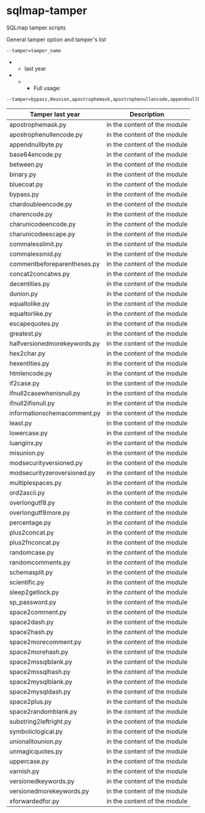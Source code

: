 # sqlmap-tamper
SQLmap tamper scripts 


General tamper option and tamper's list
```
--tamper=tamper_name
```
- - last year
- - - Full usage:

```bash
--tamper=bypass,0eunion,apostrophemask,apostrophenullencode,appendnullbyte,base64encode,between,binary,bluecoat,chardoubleencode,charencode,charunicodeencode,charunicodeescape,commalesslimit,commalessmid,commentbeforeparentheses,concat2concatws,decentities,dunion,equaltolike,equaltorlike,escapequotes,greatest,halfversionedmorekeywords,hex2char,hexentities,htmlencode,if2case,ifnull2casewhenisnull,ifnull2ifisnull,informationschemacomment,least,lowercase,luanginx,misunion,modsecurityversioned,modsecurityzeroversioned,multiplespaces,ord2ascii,overlongutf8,overlongutf8more,percentage,plus2concat,plus2fnconcat,randomcase,randomcomments,schemasplit,scientific,sleep2getlock,sp_password,space2comment,space2dash,space2hash,space2morecomment,space2morehash,space2mssqlblank,space2mssqlhash,space2mysqlblank,space2mysqldash,space2plus,space2randomblank,substring2leftright,symboliclogical,unionalltounion,unmagicquotes,uppercase,varnish,versionedkeywords,versionedmorekeywords,xforwardedfor
```

| Tamper last year | Description |
| --- | --- |
|apostrophemask.py | in the content of the module |
|apostrophenullencode.py | in the content of the module |
|appendnullbyte.py | in the content of the module |
|base64encode.py | in the content of the module |
|between.py | in the content of the module |
|binary.py | in the content of the module |
|bluecoat.py | in the content of the module |
|bypass.py | in the content of the module |
|chardoubleencode.py | in the content of the module |
|charencode.py | in the content of the module |
|charunicodeencode.py | in the content of the module |
|charunicodeescape.py | in the content of the module |
|commalesslimit.py | in the content of the module |
|commalessmid.py | in the content of the module |
|commentbeforeparentheses.py | in the content of the module |
|concat2concatws.py | in the content of the module |
|decentities.py | in the content of the module |
|dunion.py | in the content of the module |
|equaltolike.py | in the content of the module |
|equaltorlike.py | in the content of the module |
|escapequotes.py | in the content of the module |
|greatest.py | in the content of the module |
|halfversionedmorekeywords.py | in the content of the module |
|hex2char.py | in the content of the module |
|hexentities.py | in the content of the module |
|htmlencode.py | in the content of the module |
|if2case.py | in the content of the module |
|ifnull2casewhenisnull.py | in the content of the module |
|ifnull2ifisnull.py | in the content of the module |
|informationschemacomment.py | in the content of the module |
|least.py | in the content of the module |
|lowercase.py | in the content of the module |
|luanginx.py | in the content of the module |
|misunion.py | in the content of the module |
|modsecurityversioned.py | in the content of the module |
|modsecurityzeroversioned.py | in the content of the module |
|multiplespaces.py | in the content of the module |
|ord2ascii.py | in the content of the module |
|overlongutf8.py | in the content of the module |
|overlongutf8more.py | in the content of the module |
|percentage.py | in the content of the module |
|plus2concat.py | in the content of the module |
|plus2fnconcat.py | in the content of the module |
|randomcase.py | in the content of the module |
|randomcomments.py | in the content of the module |
|schemasplit.py | in the content of the module |
|scientific.py | in the content of the module |
|sleep2getlock.py | in the content of the module |
|sp_password.py | in the content of the module |
|space2comment.py | in the content of the module |
|space2dash.py | in the content of the module |
|space2hash.py | in the content of the module |
|space2morecomment.py | in the content of the module |
|space2morehash.py | in the content of the module |
|space2mssqlblank.py | in the content of the module |
|space2mssqlhash.py | in the content of the module | 
|space2mysqlblank.py | in the content of the module |
|space2mysqldash.py | in the content of the module |
|space2plus.py | in the content of the module |
|space2randomblank.py | in the content of the module |
|substring2leftright.py | in the content of the module |
|symboliclogical.py | in the content of the module |
|unionalltounion.py | in the content of the module |
|unmagicquotes.py | in the content of the module |
|uppercase.py | in the content of the module |
|varnish.py | in the content of the module |
|versionedkeywords.py | in the content of the module |
|versionedmorekeywords.py | in the content of the module |
|xforwardedfor.py | in the content of the module |
